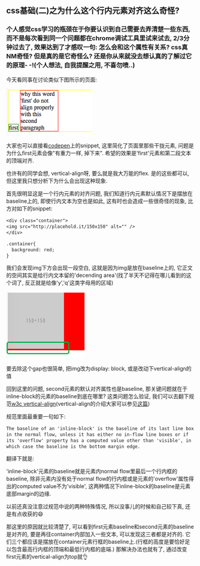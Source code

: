 ## css基础(二)之为什么这个行内元素对齐这么奇怪?

### 个人感觉css学习的瓶颈在于你要认识到自己需要去弄清楚一些东西, 而不是每次看到同一个问题都在chrome调试工具里试来试去, 2/3分钟过去了, 效果达到了才感叹一句: 怎么会和这个属性有关系? css真NM奇怪? 但是真的是它奇怪么? 还是你从来就没去想认真的了解过它的原理- -!(个人想法, 自我提醒之用, 不喜勿喷..)

今天看同事在讨论类似下图所示的页面:

![行内元素对齐](../images/WhyIsThisInlineElementPushedDownward-2017-03-01.png)

大家也可以直接看[codepen](http://codepen.io/AndreGeng/pen/ZebMRX)上的snippet, 这里简化了页面里那些干拢元素, 问题是为什么first元素会像"有重力一样, 掉下来". 希望的效果是'first'元素和第二段文本的顶端对齐.

也许有的同学会想, vertical-align呀, 要么就是我大万能的flex. 是的这些都可以, 但这里我只想分析下为什么会出现这种现象.

首先很明显这是一个行内元素的对齐问题, 我们知道行内元素默认情况下是摆放在baseline上的, 即使行内文本为空也是如此, 这有时也会造成一些很奇怪的现象, 比方对如下的snippet:

```
<div class="container">
<img src="http://placehold.it/150x150" alt="" />
</div>
```

```
.container{
  background: red;
}
```

我们会发现img下方会出现一段空白, 这就是因为img是放在baseline上的, 它正文的空间其实是给行内文本留的'decending area'(找了半天不记得在哪儿看到的这个词了, 反正就是给像'y','q'这类字母用的区域)

![img下的空白](../images/WhyIsThisInlineElementPushedDownward_2-2017-03-01.png)

要去除这个gap也很简单, 把img改为display: block, 或是改动下vertical-align的值

回到这里的问题, second元素的默认对齐属性也是baseline, 那关键问题就在于inline-block的元素的baseline到底在哪里? 这类问题怎么验证, 我们可以去翻下规范[w3c vertical-align](https://www.w3.org/TR/CSS2/visudet.html#leading)(vertical-align的介绍大家可以参见[这篇](http://andregeng.github.io/posts/10))

规范里面最重要一句如下:

```
The baseline of an 'inline-block' is the baseline of its last line box in the normal flow, unless it has either no in-flow line boxes or if its 'overflow' property has a computed value other than 'visible', in which case the baseline is the bottom margin edge.
```

翻译下就是:

'inline-block'元素的baseline就是元素内normal flow里最后一个行内框的baseline, 除非元素内没有处于normal flow的行内框或是元素的'overflow'属性得出的computed value不为'visible', 这两种情况下inline-block的baseline是元素底部margin的边缘.

以前还真没注意过规范中说的两种特殊情况, 所以没事儿的时候和自己较下真, 还是有点收获的😄

那这里的原因就比较清楚了, 可以看到first元素baseline和second元素的baseline是对齐的, 要是再往container内部加入一些文本, 可以发现这三者都是对齐的. 它们三个都应该是摆放在container元素行框的baseline上.(行框的高度是要恰好足以包含最高行内框的顶端和最低行内框的底端.) 那解决办法也就有了, 通过改变first元素的vertical-align为top就👌

